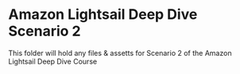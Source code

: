 # Amazon Lightsail Deep Dive Scenario 2

This folder will hold any files & assetts for Scenario 2 of the Amazon Lightsail Deep Dive Course